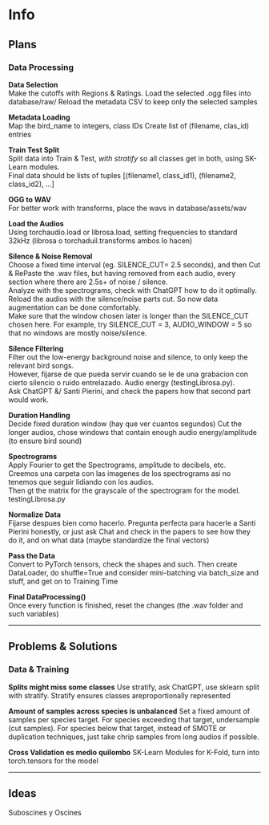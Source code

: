 # Info

## Plans

### Data Processing

**Data Selection**<br>
Make the cutoffs with Regions & Ratings. Load the selected .ogg files into database/raw/
Reload the metadata CSV to keep only the selected samples

**Metadata Loading**<br>
Map the bird_name to integers, class IDs
Create list of (filename, clas_id) entries

**Train Test Split**<br>
Split data into Train & Test, *with stratify* so all classes get in both, using SK-Learn modules.<br>
Final data should be lists of tuples [(filename1, class_id1), (filename2, class_id2), ...]

**OGG to WAV**<br>
For better work with transforms, place the wavs in database/assets/wav

**Load the Audios**<br>
Using torchaudio.load or librosa.load, setting frequencies to standard 32kHz (librosa o torchaduil.transforms ambos lo hacen)

**Silence & Noise Removal**<br>
Choose a fixed time interval (eg. SILENCE_CUT= 2.5 seconds), and then Cut & RePaste the .wav files, but having removed from each audio, every section where there are 2.5s+ of noise / silence.<br>
Analyze with the spectrograms, check with ChatGPT how to do it optimally. Reload the audios with the silence/noise parts cut. So now data augmentation can be done comfortably.<br>
Make sure that the window chosen later is longer than the SILENCE_CUT chosen here. For example, try SILENCE_CUT = 3, AUDIO_WINDOW = 5 so that no windows are mostly noise/silence.<br>

**Silence Filtering**<br>
Filter out the low-energy background noise and silence, to only keep the relevant bird songs.<br>
However, fijarse de que pueda servir cuando se le de una grabacion con cierto silencio o ruido entrelazado. Audio energy (testingLibrosa.py).<br>
Ask ChatGPT &/ Santi Pierini, and check the papers how that second part would work.

**Duration Handling**<br>
Decide fixed duration window (hay que ver cuantos segundos)
Cut the longer audios, chose windows that contain enough audio energy/amplitude (to ensure bird sound)

**Spectrograms**<br>
Apply Fourier to get the Spectrograms, amplitude to decibels, etc.<br>
Creemos una carpeta con las imagenes de los spectrograms asi no tenemos que seguir lidiando con los audios.<br>
Then gt the matrix for the grayscale of the spectrogram for the model. testingLibrosa.py

**Normalize Data**<br>
Fijarse despues bien como hacerlo. Pregunta perfecta para hacerle a Santi Pierini honestly, or just ask Chat and check in the papers to see how they do it, and on what data (maybe standardize the final vectors)

**Pass the Data**<br>
Convert to PyTorch tensors, check the shapes and such. Then create DataLoader, do shuffle=True and consider mini-batching via batch_size and stuff, and get on to Training Time

**Final DataProcessing()**<br>
Once every function is finished, reset the changes (the .wav folder and such variables)

---

## Problems & Solutions

### Data & Training

**Splits might miss some classes**
Use stratify, ask ChatGPT, use sklearn split with stratify. Stratify ensures classes areproportionally represented

**Amount of samples across species is unbalanced**
Set a fixed amount of samples per species target.
For species exceeding that target, undersample (cut samples).
For species below that target, instead of SMOTE or duplication techniques, just take chrip samples from long audios if possible.

**Cross Validation es medio quilombo**
SK-Learn Modules for K-Fold, turn into torch.tensors for the model

---

## Ideas

Suboscines y Oscines


